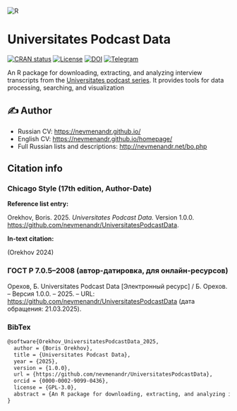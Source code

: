 ![R](https://img.shields.io/badge/r-%23276DC3.svg?style=for-the-badge&logo=r&logoColor=white)

# Universitates Podcast Data

[![CRAN status](https://www.r-pkg.org/badges/version/UniversitatesPodcastData.png)](https://cran.r-project.org/package=UniversitatesPodcastData) [![License](http://img.shields.io/badge/license-GPL%20%28%3E=%203%29-brightgreen.svg?style=flat)](https://www.gnu.org/licenses/gpl-3.0.ru.html) [![DOI](https://zenodo.org/badge/DOI/10.5281/zenodo.XXXXXXX.svg)](https://doi.org/10.5281/zenodo.XXXXXXX) [![Telegram](https://img.shields.io/badge/channel-on%20Telegram-2ba2d9.svg)](https://t.me/universitates_podcast)

An R package for downloading, extracting, and analyzing interview transcripts from the [Universitates podcast series](https://nevmenandr.github.io/universitates/). It provides tools for data processing, searching, and visualization

## :writing_hand: Author

* Russian CV: https://nevmenandr.github.io/
* English CV: https://nevmenandr.github.io/homepage/
* Full Russian lists and descriptions: http://nevmenandr.net/bo.php

## Citation info

### Chicago Style (17th edition, Author-Date)

**Reference list entry:**

Orekhov, Boris. 2025. *Universitates Podcast Data.* Version 1.0.0. https://github.com/nevmenandr/UniversitatesPodcastData.

**In-text citation:** 

(Orekhov 2024)

### ГОСТ Р 7.0.5–2008 (автор-датировка, для онлайн-ресурсов)

Орехов, Б. Universitates Podcast Data [Электронный ресурс] / Б. Орехов. – Версия 1.0.0. – 2025. – URL: https://github.com/nevmenandr/UniversitatesPodcastData (дата обращения: 21.03.2025).

### BibTex

```latex
@software{Orekhov_UniversitatesPodcastData_2025,
  author = {Boris Orekhov},
  title = {Universitates Podcast Data},
  year = {2025},
  version = {1.0.0},
  url = {https://github.com/nevmenandr/UniversitatesPodcastData},
  orcid = {0000-0002-9099-0436},
  license = {GPL-3.0},
  abstract = {An R package for downloading, extracting, and analyzing interview transcripts from the Universitates podcast series. It provides tools for data processing, searching, and visualization.}
}
```
